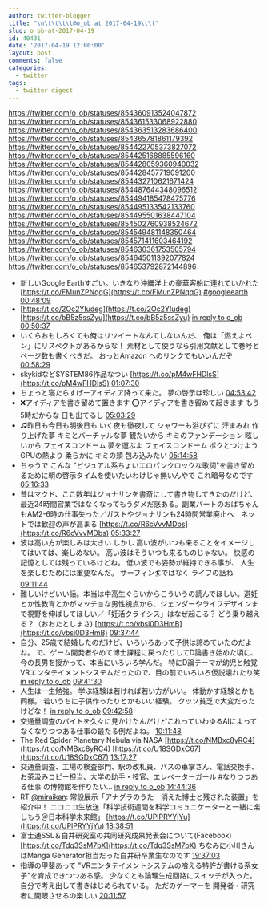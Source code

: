```yaml
---
author: twitter-blogger
title: "\n\t\t\t\t@o_ob at 2017-04-19\t\t"
slug: o_ob-at-2017-04-19
id: 40431
date: '2017-04-19 12:00:00'
layout: post
comments: false
categories:
  - twitter
tags:
  - twitter-digest
---
```


https://twitter.com/o_ob/statuses/854360913524047872 https://twitter.com/o_ob/statuses/854361533068922880 https://twitter.com/o_ob/statuses/854363513283686400 https://twitter.com/o_ob/statuses/854365781861179392 https://twitter.com/o_ob/statuses/854422705373827072 https://twitter.com/o_ob/statuses/854425168885596160 https://twitter.com/o_ob/statuses/854428059360940032 https://twitter.com/o_ob/statuses/854428457719091200 https://twitter.com/o_ob/statuses/854432710621671424 https://twitter.com/o_ob/statuses/854487644348096512 https://twitter.com/o_ob/statuses/854494185478475776 https://twitter.com/o_ob/statuses/854495133542133760 https://twitter.com/o_ob/statuses/854495501638447104 https://twitter.com/o_ob/statuses/854502760938524672 https://twitter.com/o_ob/statuses/854549481148350464 https://twitter.com/o_ob/statuses/854571411603464192 https://twitter.com/o_ob/statuses/854630361753505794 https://twitter.com/o_ob/statuses/854645011392077824 https://twitter.com/o_ob/statuses/854653792872144896  

*   新しいGoogle Earthすごい。いきなり沖縄洋上の豪華客船に連れていかれた [https://t.co/FMunZPNqqG](https://t.co/FMunZPNqqG) [#googleearth](https://twitter.com/search?q=%23googleearth&src=hash) [00:48:09](https://twitter.com/o_ob/statuses/854360913524047872)
*   [https://t.co/2Oc2YIudeg](https://t.co/2Oc2YIudeg) [https://t.co/bB5z5ssZyu](https://t.co/bB5z5ssZyu) [in reply to o_ob](https://twitter.com/o_ob/statuses/854360913524047872) [00:50:37](https://twitter.com/o_ob/statuses/854361533068922880)
*   いくらおもしろくても俺はリツイートなんてしないんだ、 俺は「燃えよペン」にリスペクトがあるからな！ 素材として使うなら引用文献として巻号とページ数も書くべきだ。 おっとAmazon へのリンクでもいいんだぞ [00:58:29](https://twitter.com/o_ob/statuses/854363513283686400)
*   skykidなどSYSTEM86作品なつい [https://t.co/pM4wFHDlsS](https://t.co/pM4wFHDlsS) [01:07:30](https://twitter.com/o_ob/statuses/854365781861179392)
*   ちょっと寝たらすげーアイディア降って来た。 夢の啓示は珍しい [04:53:42](https://twitter.com/o_ob/statuses/854422705373827072)
*   ❌アイディアを書き留めて置きます ⭕️アイディアを書き留めて起きます もう5時だからな 日も出てるし [05:03:29](https://twitter.com/o_ob/statuses/854425168885596160)
*   ♫昨日も今日も明後日も いく夜も徹夜して シャワーも浴びずに 汗まみれ 作り上げた夢 キミとバーチャルな夢 観たいから キミのファンデーション 眩しいから フェイスコンドーム 夢を運ぶよ フェイスコンドーム ボクとつけよう GPUの熱より 柔らかに キミの頬 包み込みたい [05:14:58](https://twitter.com/o_ob/statuses/854428059360940032)
*   ちゃうで こんな "ビジュアル系ちょいエロパンクロックな歌詞"を書き留めるために朝の啓示タイムを使いたいわけじゃ無いんやで これ暗号なのです [05:16:33](https://twitter.com/o_ob/statuses/854428457719091200)
*   昔はマクド、ここ数年はジョナサンを書斎にして書き物してきたのだけど、最近24時間営業ではなくなってもうダメだ感ある。副業パートのおばちゃんもAM2-6時の仕事失った／ガストやジョナサンも24時間営業廃止へ　ネットでは歓迎の声が高まる [https://t.co/R6cVvvMDbs](https://t.co/R6cVvvMDbs) [05:33:27](https://twitter.com/o_ob/statuses/854432710621671424)
*   波は高い方が楽しみは大きい しかし 高い波がいつも来ることをイメージしてはいては、楽しめない。 高い波はそういつも来るものじゃない。 快感の記憶としては残っているけどね。 低い波でも姿勢が維持できる事が、 人生を楽しむためには重要なんだ。 サーフィン🏄ではなく ライフの話ね [09:11:44](https://twitter.com/o_ob/statuses/854487644348096512)
*   難しいけどいい話。本当は中高生ぐらいからこういうの読んでほしい。避妊とか性教育とかがマッチョな男性視点から、ジェンダーやライフデザインまで視野を伸ばしてほしい／「妊活クライシス」はなぜ起こる？ どう乗り越える？（おおたとしまさ) [https://t.co/vbsi0D3HmB](https://t.co/vbsi0D3HmB) [09:37:44](https://twitter.com/o_ob/statuses/854494185478475776)
*   自分、25歳で結婚したのだけど、いろいろあって子供は諦めていたのだよね。 で、ゲーム開発者やめて博士課程に戻ったりしてD論書き始めた頃に、今の長男を授かって、本当にいろいろ学んだ。 特にD論テーマが幼児と触覚VRエンタテイメントシステムだったので、目の前でいろいろ仮説壊れたり笑 [in reply to o_ob](https://twitter.com/o_ob/statuses/854494185478475776) [09:41:30](https://twitter.com/o_ob/statuses/854495133542133760)
*   人生は一生勉強。 学ぶ経験は若ければ若い方がいい。 体動かす経験とかも同様。 若いうちに子供作ったりとかもいい経験。 クッソ貧乏で大変だったけどな！ [in reply to o_ob](https://twitter.com/o_ob/statuses/854495133542133760) [09:42:58](https://twitter.com/o_ob/statuses/854495501638447104)
*   交通量調査のバイトを久々に見かけたんだけどこれっていわゆるAIによってなくなりつつある仕事の最たる例だよね。 [10:11:48](https://twitter.com/o_ob/statuses/854502760938524672)
*   The Red Spider Planetary Nebula via NASA [https://t.co/NMBxc8yRC4](https://t.co/NMBxc8yRC4) [https://t.co/U18SGDxC67](https://t.co/U18SGDxC67) [13:17:27](https://twitter.com/o_ob/statuses/854549481148350464)
*   交通量調査、工場の検査部門、駅の改札員、バスの車掌さん、電話交換手、お茶汲みコピー担当、大学の助手・技官、エレベーターガール #なりつつある仕事 の博物館を作りたい... [in reply to o_ob](https://twitter.com/o_ob/statuses/854502760938524672) [14:44:36](https://twitter.com/o_ob/statuses/854571411603464192)
*   RT [@miraikan](https://twitter.com/miraikan): 常設展示「アナグラのうた　消えた博士と残された装置」を紹介中！ ニコニコ生放送「科学技術週間を科学コミュニケーターと一緒に楽しもう＠日本科学未来館」 [https://t.co/UPlPRYYjYu](https://t.co/UPlPRYYjYu) [18:38:51](https://twitter.com/o_ob/statuses/854630361753505794)
*   富士通SSL＆白井研究室の共同研究成果発表会について(Facebook) [https://t.co/Tdq3SsM7bX](https://t.co/Tdq3SsM7bX) ちなみに小川さんはManga Generator担当だった白井研卒業生なのです [19:37:03](https://twitter.com/o_ob/statuses/854645011392077824)
*   指導の甲斐あって "VRエンタテイメントシステムの喰える特許が書ける系女子"を育成できつつある感。 少なくとも論理生成回路にスイッチが入った。 自分で考え出して書きはじめられている。 ただのゲーマーを 開発者・研究者に開眼させるの楽しい [20:11:57](https://twitter.com/o_ob/statuses/854653792872144896)